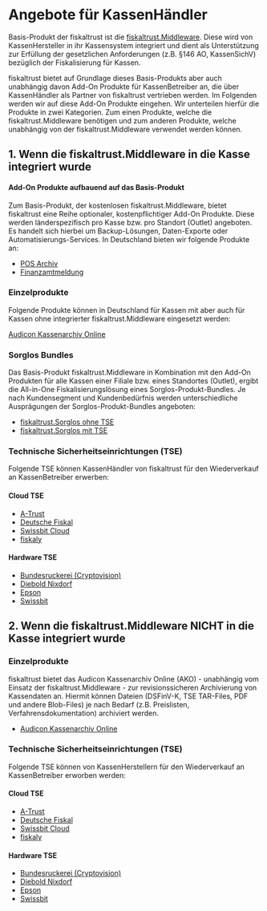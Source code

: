 # Angebote für KassenHändler

Basis-Produkt der fiskaltrust ist die [fiskaltrust.Middleware](../../product-service-description/compliance-as-a-service/products/middleware.md). Diese wird von KassenHersteller in ihr Kassensystem integriert und dient als Unterstützung zur Erfüllung der gesetzlichen Anforderungen (z.B. §146 AO, KassenSichV) bezüglich der Fiskalisierung für Kassen. 

fiskaltrust bietet auf Grundlage dieses Basis-Produkts aber auch unabhängig davon Add-On Produkte für KassenBetreiber an, die über KassenHändler als Partner von fiskaltrust vertrieben werden. Im Folgenden werden wir auf diese Add-On Produkte eingehen. Wir unterteilen hierfür die Produkte in zwei Kategorien. Zum einen Produkte, welche die fiskaltrust.Middleware benötigen und zum anderen Produkte, welche unabhängig von der fiskaltrust.Middleware verwendet werden können.

## 1. Wenn die fiskaltrust.Middleware in die Kasse integriert wurde

#### Add-On Produkte aufbauend auf das Basis-Produkt

Zum Basis-Produkt, der kostenlosen fiskaltrust.Middleware, bietet fiskaltrust eine Reihe optionaler, kostenpflichtiger Add-On Produkte. Diese werden länderspezifisch pro Kasse bzw. pro Standort (Outlet) angeboten. Es handelt sich hierbei um Backup-Lösungen, Daten-Exporte oder Automatisierungs-Services. In Deutschland bieten wir folgende Produkte an:

- [POS Archiv](../../product-service-description/revisionsafe-data-as-a-service/products/pos-archive.md) 
- [Finanzamtmeldung](../../product-service-description/compliance-as-a-service/products/tax-authority-notification.md) 

### Einzelprodukte

Folgende Produkte können in Deutschland für Kassen mit aber auch für Kassen ohne integrierter fiskaltrust.Middleware eingesetzt werden:

[Audicon Kassenarchiv Online](../../product-service-description/revisionsafe-data-as-a-service/products/ako.md) 

### Sorglos Bundles

Das Basis-Produkt fiskaltrust.Middleware in Kombination mit den Add-On Produkten für alle Kassen einer Filiale bzw. eines Standortes (Outlet), ergibt die All-in-One Fiskalisierungslösung eines Sorglos-Produkt-Bundles. Je nach Kundensegment und Kundenbedürfnis werden unterschiedliche Ausprägungen der Sorglos-Produkt-Bundles angeboten: 

- [fiskaltrust.Sorglos ohne TSE](Sorglos-ohne-TSE.md) 
- [fiskaltrust.Sorglos mit TSE](Sorglos-mit-TSE.md) 

### Technische Sicherheitseinrichtungen (TSE)

Folgende TSE können KassenHändler von fiskaltrust für den Wiederverkauf an KassenBetreiber erwerben:

#### Cloud TSE

- [A-Trust](../../product-service-description/compliance-as-a-service/features/basics/tse-as-a-service/a-trust.md)
- [Deutsche Fiskal](../../product-service-description/compliance-as-a-service/features/basics/tse-as-a-service/deutsche-fiskal.md)
- [Swissbit Cloud](../../product-service-description/compliance-as-a-service/features/basics/tse-as-a-service/swissbit-cloud.md)
- [fiskaly](../../product-service-description/compliance-as-a-service/features/basics/tse-as-a-service/fiskaly.md)

#### Hardware TSE

- [Bundesruckerei (Cryptovision)](../../product-service-description/compliance-as-a-service/features/basics/tse-as-a-service/cryptovision.md)
- [Diebold Nixdorf](../../product-service-description/compliance-as-a-service/features/basics/tse-as-a-service/diebold-nixdorf.md)
- [Epson](../../product-service-description/compliance-as-a-service/features/basics/tse-as-a-service/epson.md)
- [Swissbit](../../product-service-description/compliance-as-a-service/features/basics/tse-as-a-service/swissbit.md)

## 2. Wenn die fiskaltrust.Middleware NICHT in die Kasse integriert wurde

### Einzelprodukte

fiskaltrust bietet das Audicon Kassenarchiv Online (AKO) - unabhängig vom Einsatz der fiskaltrust.Middleware - zur revisionssicheren Archivierung von Kassendaten an. Hiermit können Dateien (DSFinV-K, TSE TAR-Files, PDF und andere Blob-Files) je nach Bedarf (z.B. Preislisten, Verfahrensdokumentation) archiviert werden.

- [Audicon Kassenarchiv Online](../../product-service-description/revisionsafe-data-as-a-service/products/ako.md) 

### Technische Sicherheitseinrichtungen (TSE)

Folgende TSE können von KassenHerstellern für den Wiederverkauf an KassenBetreiber erworben werden:

#### Cloud TSE

- [A-Trust](../../product-service-description/compliance-as-a-service/features/basics/tse-as-a-service/a-trust.md)
- [Deutsche Fiskal](../../product-service-description/compliance-as-a-service/features/basics/tse-as-a-service/deutsche-fiskal.md)
- [Swissbit Cloud](../../product-service-description/compliance-as-a-service/features/basics/tse-as-a-service/swissbit-cloud.md)
- [fiskaly](../../product-service-description/compliance-as-a-service/features/basics/tse-as-a-service/fiskaly.md)

#### Hardware TSE

- [Bundesruckerei (Cryptovision)](../../product-service-description/compliance-as-a-service/features/basics/tse-as-a-service/cryptovision.md)
- [Diebold Nixdorf](../../product-service-description/compliance-as-a-service/features/basics/tse-as-a-service/diebold-nixdorf.md)
- [Epson](../../product-service-description/compliance-as-a-service/features/basics/tse-as-a-service/epson.md)
- [Swissbit](../../product-service-description/compliance-as-a-service/features/basics/tse-as-a-service/swissbit.md)
